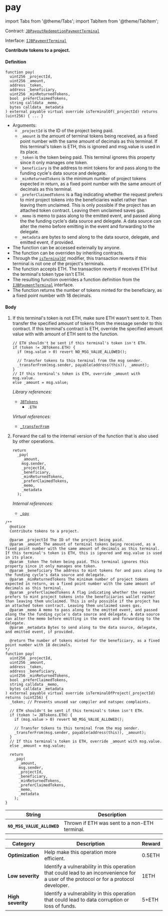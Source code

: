 # pay

import Tabs from '@theme/Tabs';
import TabItem from '@theme/TabItem';

Contract: [`JBPayoutRedemptionPaymentTerminal`](/v4/deprecated/v2/contracts/or-payment-terminals/or-abstract/jbpayoutredemptionpaymentterminal/README.md)​‌

Interface: [`IJBPaymentTerminal`](/v4/deprecated/v2/interfaces/ijbpaymentterminal.md)

<Tabs>
<TabItem value="Step by step" label="Step by step">

**Contribute tokens to a project.**

#### Definition

```
function pay(
  uint256 _projectId,
  uint256 _amount,
  address _token,
  address _beneficiary,
  uint256 _minReturnedTokens,
  bool _preferClaimedTokens,
  string calldata _memo,
  bytes calldata _metadata
) external payable virtual override isTerminalOf(_projectId) returns (uint256) { ... }
```

* Arguments:
  * `_projectId` is the ID of the project being paid.
  * `_amount` is the amount of terminal tokens being received, as a fixed point number with the same amount of decimals as this terminal. If this terminal's token is ETH, this is ignored and msg.value is used in its place.
  * `_token` is the token being paid. This terminal ignores this property since it only manages one token.
  * `_beneficiary` is the address to mint tokens for and pass along to the funding cycle's data source and delegate.
  * `_minReturnedTokens` is the minimum number of project tokens expected in return, as a fixed point number with the same amount of decimals as this terminal.
  * `_preferClaimedTokens` is a flag indicating whether the request prefers to mint project tokens into the beneficiaries wallet rather than leaving them unclaimed. This is only possible if the project has an attached token contract. Leaving them unclaimed saves gas.
  * `_memo` is memo to pass along to the emitted event, and passed along the the funding cycle's data source and delegate. A data source can alter the memo before emitting in the event and forwarding to the delegate.
  * `_metadata` are bytes to send along to the data source, delegate, and emitted event, if provided.
* The function can be accessed externally by anyone.
* The function can be overriden by inheriting contracts.
* Through the [`isTerminalOf`](/v4/deprecated/v2/contracts/or-payment-terminals/or-abstract/jbpayoutredemptionpaymentterminal/modifiers/isterminalof.md) modifier, this transaction reverts if this terminal is not one of the project's terminals.
* The function accepts ETH. The transaction reverts if receives ETH but the terminal's token type isn't ETH.
* The resulting function overrides a function definition from the [`IJBPaymentTerminal`](/v4/deprecated/v2/interfaces/ijbpaymentterminal.md) interface.
* The function returns the number of tokens minted for the beneficiary, as a fixed point number with 18 decimals.

#### Body

1.  If this terminal's token is not ETH, make sure ETH wasn't sent to it. Then transfer the specified amount of tokens from the message sender to this contract. If this terminal's contract is ETH, override the specified amount value with with amount of ETH sent to the function.

    ```
    // ETH shouldn't be sent if this terminal's token isn't ETH.
    if (token != JBTokens.ETH) {
      if (msg.value > 0) revert NO_MSG_VALUE_ALLOWED();

      // Transfer tokens to this terminal from the msg sender.
      _transferFrom(msg.sender, payable(address(this)), _amount);
    }
    // If this terminal's token is ETH, override _amount with msg.value.
    else _amount = msg.value;
    ```

    _Library references:_

    * [`JBTokens`](/v4/deprecated/v2/libraries/jbcurrencies.md)
      * `.ETH`

    _Virtual references:_

    * [`_transferFrom`](/v4/deprecated/v2/contracts/or-payment-terminals/or-abstract/jbpayoutredemptionpaymentterminal/write/-_transferfrom.md)

1.  Forward the call to the internal version of the function that is also used by other operations.

    ```
    return
      _pay(
        _amount,
        msg.sender,
        _projectId,
        _beneficiary,
        _minReturnedTokens,
        _preferClaimedTokens,
        _memo,
        _metadata
      );
    ```

    _Internal references:_

    * [`_pay`](/v4/deprecated/v2/contracts/or-payment-terminals/or-abstract/jbpayoutredemptionpaymentterminal/write/-_pay.md)

</TabItem>

<TabItem value="Code" label="Code">

```
/**
  @notice
  Contribute tokens to a project.

  @param _projectId The ID of the project being paid.
  @param _amount The amount of terminal tokens being received, as a fixed point number with the same amount of decimals as this terminal. If this terminal's token is ETH, this is ignored and msg.value is used in its place.
  @param _token The token being paid. This terminal ignores this property since it only manages one token.
  @param _beneficiary The address to mint tokens for and pass along to the funding cycle's data source and delegate.
  @param _minReturnedTokens The minimum number of project tokens expected in return, as a fixed point number with the same amount of decimals as this terminal.
  @param _preferClaimedTokens A flag indicating whether the request prefers to mint project tokens into the beneficiaries wallet rather than leaving them unclaimed. This is only possible if the project has an attached token contract. Leaving them unclaimed saves gas.
  @param _memo A memo to pass along to the emitted event, and passed along the the funding cycle's data source and delegate. A data source can alter the memo before emitting in the event and forwarding to the delegate.
  @param _metadata Bytes to send along to the data source, delegate, and emitted event, if provided.

  @return The number of tokens minted for the beneficiary, as a fixed point number with 18 decimals.
*/
function pay(
  uint256 _projectId,
  uint256 _amount,
  address _token,
  address _beneficiary,
  uint256 _minReturnedTokens,
  bool _preferClaimedTokens,
  string calldata _memo,
  bytes calldata _metadata
) external payable virtual override isTerminalOfProject(_projectId) returns (uint256) {
  _token; // Prevents unused var compiler and natspec complaints.

  // ETH shouldn't be sent if this terminal's token isn't ETH.
  if (token != JBTokens.ETH) {
    if (msg.value > 0) revert NO_MSG_VALUE_ALLOWED();

    // Transfer tokens to this terminal from the msg sender.
    _transferFrom(msg.sender, payable(address(this)), _amount);
  }
  // If this terminal's token is ETH, override _amount with msg.value.
  else _amount = msg.value;

  return
    _pay(
      _amount,
      msg.sender,
      _projectId,
      _beneficiary,
      _minReturnedTokens,
      _preferClaimedTokens,
      _memo,
      _metadata
    );
}
```

</TabItem>

<TabItem value="Errors" label="Errors">

| String                       | Description                                             |
| ---------------------------- | ------------------------------------------------------- |
| **`NO_MSG_VALUE_ALLOWED`** | Thrown if ETH was sent to a non-ETH terminal. |

</TabItem>


<TabItem value="Bug bounty" label="Bug bounty">

| Category          | Description                                                                                                                            | Reward |
| ----------------- | -------------------------------------------------------------------------------------------------------------------------------------- | ------ |
| **Optimization**  | Help make this operation more efficient.                                                                                               | 0.5ETH |
| **Low severity**  | Identify a vulnerability in this operation that could lead to an inconvenience for a user of the protocol or for a protocol developer. | 1ETH   |
| **High severity** | Identify a vulnerability in this operation that could lead to data corruption or loss of funds.                                        | 5+ETH  |

</TabItem>
</Tabs>
